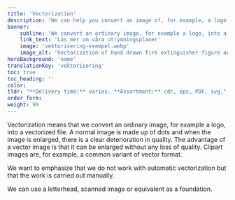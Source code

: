 ```yaml
---
title: 'Vectorization'
description: 'We can help you convert an image of, for example, a logo into a vectorized file that can be enlarged without quality degradation.'
banner:
    subline: 'We convert an ordinary image, for example a logo, into a vectorized file.'
    link_text: 'Läs mer om våra utrymningsplaner'
    image: 'vektorisering-exempel.webp'
    image_alt: 'Vectorization of hand drawn fire extinguisher figure and a hand drawn text. A pixelated logo and a photo of a Roman soldier have also been vectorized'
heroBackground: 'name'
translationKey: 'vektorisering'
toc: true
toc_heading: ''
color: 
tldr: "**Delivery time:** varies. **Assortment:** cdr, eps, PDF, svg."
order_form: 
weight: 90
---
```


Vectorization means that we convert an ordinary image, for example a logo, into a vectorized file. A normal image is made up of dots and when the image is enlarged, there is a clear deterioration in quality. The advantage of a vector image is that it can be enlarged without any loss of quality. Clipart images are, for example, a common variant of vector format.

We want to emphasize that we do not work with automatic vectorization but that the work is carried out manually.

We can use a letterhead, scanned image or equivalent as a foundation.







